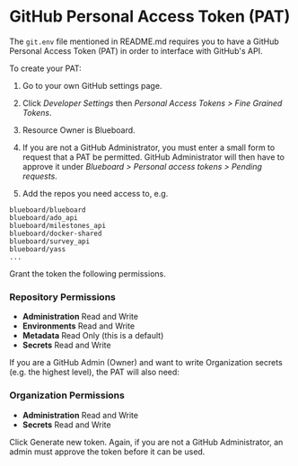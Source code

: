# GitHub Personal Access Token (PAT)

The `git.env` file mentioned in README.md requires you to have a GitHub Personal Access Token (PAT) in order to interface with GitHub's API.

To create your PAT:

1. Go to your own GitHub settings page.

2. Click _Developer Settings_ then _Personal Access Tokens > Fine Grained Tokens_.

3. Resource Owner is Blueboard.

4. If you are not a GitHub Administrator, you must enter a small form to request that a PAT be permitted.  GitHub Administrator will then have to approve it under _Blueboard > Personal access tokens > Pending requests_.

5. Add the repos you need access to, e.g.

```
blueboard/blueboard
blueboard/ado_api
blueboard/milestones_api
blueboard/docker-shared
blueboard/survey_api
blueboard/yass
...
```

Grant the token the following permissions.

### Repository Permissions

- **Administration** Read and Write
- **Environments** Read and Write
- **Metadata** Read Only (this is a default)
- **Secrets** Read and Write

If you are a GitHub Admin (Owner) and want to write Organization secrets (e.g. the highest level), the PAT will also need:

### Organization Permissions

- **Administration** Read and Write
- **Secrets** Read and Write

Click Generate new token.  Again, if you are not a GitHub Administrator, an admin must approve the token before it can be used.